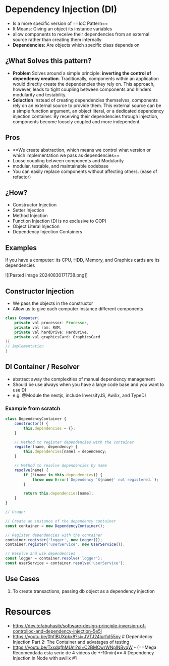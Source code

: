 # Dependency Injection (DI)
+ Is a more specific version of ==IoC Pattern==
+ It Means: Giving an object its instance variables
+ allow components to receive their dependencies from an external source rather than creating them internally
+ **Dependencies:** Are objects which specific class depends on
## ¿What Solves this pattern?
+ **Problem** Solves around a simple principle: **inverting the control of dependency creation**. Traditionally, components within an application would directly create the dependencies they rely on. This approach, however, leads to tight coupling between components and hinders modularity and testability.
+ **Soluction** Instead of creating dependencies themselves, components rely on an external source to provide them. This external source can be a simple function argument, an object literal, or a dedicated dependency injection container. By receiving their dependencies through injection, components become loosely coupled and more independent.
## Pros

+ ==We create abstraction, which means we control what version or which implementation we pass as dependencies==
+ Loose coupling between components and Modularity
+ modular, testable, and maintainable codebase
+ You can easily replace components without affecting others. (ease of refactor)

## ¿How?
+ Constructor Injection
+ Setter Injection
+ Method Injection
+ Function Injection (DI is no exclusive to OOP)
+ Object Literal Injection
+ Dependency Injection Containers

## Examples
If you have a computer: its CPU, HDD, Memory, and Graphics cards are its dependencies

![[Pasted image 20240830171738.png]]

## Constructor Injection
+ We pass the objects in the constructor
+ Allow us to give each computer instance different components
```java
class Computer(
	private val processor: Processor,
	private val ram: RAM,
	private val hardDrive: HardDrive,
	private val graphicsCard: GraphicsCard
){
// implementation
}
```

## DI Container / Resolver
+ abstract away the complexities of manual dependency management
+ Should be use always when you have a large code base and you want to use DI
+ e.g: @Module the nestjs, include InversifyJS, Awilix, and TypeDI
### Example from scratch
```js
class DependencyContainer {
    constructor() {
        this.dependencies = {};
    }

    // Method to register dependencies with the container
    register(name, dependency) {
        this.dependencies[name] = dependency;
    }

    // Method to resolve dependencies by name
    resolve(name) {
        if (!(name in this.dependencies)) {
            throw new Error(`Dependency '${name}' not registered.`);
        }

        return this.dependencies[name];
    }
}

// Usage:

// Create an instance of the dependency container
const container = new DependencyContainer();

// Register dependencies with the container
container.register('logger', new Logger());
container.register('userService', new UserService());

// Resolve and use dependencies
const logger = container.resolve('logger');
const userService = container.resolve('userService');
```
## Use Cases
1. To create transactions, passing db object as a dependency injection

# Resources
+ https://dev.to/abuhasib/software-design-principle-inversion-of-controlioc-and-dependency-injection-5e5l
+ https://youtu.be/0hflBUXpkx8?si=JVTJ24lurfxI55ny # Dependency Injection Part 2: The Container and advatages of testing
+ https://youtu.be/TxxdqfhMUnI?si=C2BMCwrWNplNByqW - (==Mega Recomendada esta serie de 4 videos de +-10min)==  # Dependency Injection in Node with awilix #1
